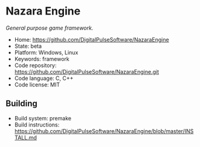 # Nazara Engine

_General purpose game framework._

- Home: https://github.com/DigitalPulseSoftware/NazaraEngine
- State: beta
- Platform: Windows, Linux
- Keywords: framework
- Code repository: https://github.com/DigitalPulseSoftware/NazaraEngine.git
- Code language: C, C++
- Code license: MIT

## Building

- Build system: premake
- Build instructions: https://github.com/DigitalPulseSoftware/NazaraEngine/blob/master/INSTALL.md

